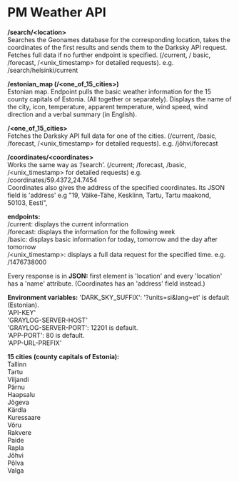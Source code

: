 # PM Weather API  
  
**/search/\<location\>**  
Searches the Geonames database for the corresponding location, takes the coordinates of the first results and   sends them to the Darksky API request. Fetches full data if no further endpoint is specified. (/current, /  basic, /forecast, /\<unix_timestamp\> for detailed requests). e.g. /search/helsinki/current  


**/estonian_map (/\<one_of_15_cities\>)**  
Estonian map. Endpoint pulls the basic weather information for the 15 county capitals of Estonia. (All   together or separately). Displays the name of the city, icon, temperature, apparent temperature, wind speed,   wind direction and a verbal summary (in English).  


**/\<one_of_15_cities\>**  
Fetches the Darksky API full data for one of the cities. (/current, /basic, /forecast, /\<unix_timestamp\>  for detailed requests). e.g. /jõhvi/forecast  


**/coordinates/\<coordinates\>**  
Works the same way as ‘/search’. (/current; /forecast, /basic, /\<unix_timestamp\> for detailed requests)   e.g. /coordinates/59.4372,24.7454  
Coordinates also gives the address of the specified coordinates. Its JSON field is 'address'   e.g "19, Väike-Tähe, Kesklinn, Tartu, Tartu maakond, 50103, Eesti",  


**endpoints:**  
/current: displays the current information  
/forecast: displays the information for the following week   
/basic: displays basic information for today, tomorrow and the day after tomorrow  
/\<unix_timestamp\>: displays a full data request for the specified time. e.g. /1476738000  
  
Every response is in **JSON:** first element is 'location' and every 'location' has a 'name' attribute.   (Coordinates has an 'address' field instead.)  
  
**Environment variables:**
'DARK_SKY_SUFFIX': '?units=si&lang=et' is default (Estonian).  
'API-KEY'  
'GRAYLOG-SERVER-HOST'  
'GRAYLOG-SERVER-PORT': 12201 is default.  
'APP-PORT': 80 is default.  
'APP-URL-PREFIX'  
  

**15 cities (county capitals of Estonia):**  
Tallinn  
Tartu  
Viljandi  
Pärnu  
Haapsalu  
Jõgeva  
Kärdla  
Kuressaare  
Võru  
Rakvere  
Paide  
Rapla  
Jõhvi  
Põlva  
Valga



